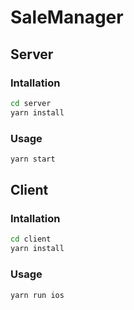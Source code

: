 # SaleManager

## Server
### Intallation
```sh
cd server
yarn install
```
### Usage
```sh
yarn start
```


## Client
### Intallation
```sh
cd client
yarn install
```
### Usage
```sh
yarn run ios
```
